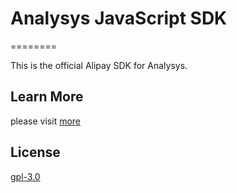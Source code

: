 
# Analysys JavaScript SDK

========

This is the official Alipay SDK for Analysys.

## Learn More

please visit [more](https://docs.analysys.cn/ark/integration/sdk/alipay)


## License

[gpl-3.0](https://www.gnu.org/licenses/gpl-3.0.txt)

